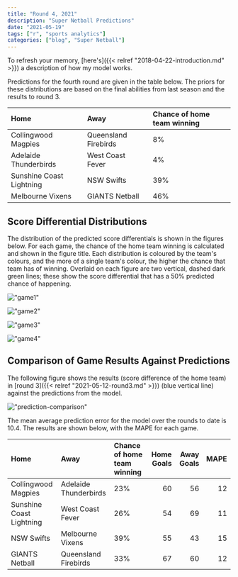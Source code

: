 ```yaml
---
title: "Round 4, 2021"
description: "Super Netball Predictions"
date: "2021-05-19"
tags: ["r", "sports analytics"]
categories: ["blog", "Super Netball"]
---
```


<!-- Time-stamp: <2021-05-20 19:45:23 (sprazza)> -->





To refresh your memory, [here's]({{< relref "2018-04-22-introduction.md" >}}) a description of how my model works.

Predictions for the fourth round are given in the table below. The priors for these distributions are based on the final abilities from last season and the results to round 3.


|Home                     |Away                 |Chance of home team winning |
|:------------------------|:--------------------|:---------------------------|
|Collingwood Magpies      |Queensland Firebirds |8%                          |
|Adelaide Thunderbirds    |West Coast Fever     |4%                          |
|Sunshine Coast Lightning |NSW Swifts           |39%                         |
|Melbourne Vixens         |GIANTS Netball       |46%                         |

## Score Differential Distributions

The distribution of the predicted score differentials is shown in the figures below. For each game, the chance of the home team winning is calculated and shown in the figure title. Each distribution is coloured by the team's colours, and the more of a single team's colour, the higher the chance that team has of winning. Overlaid on each figure are two vertical, dashed dark green lines; these show the score differential that has a 50% predicted chance of happening.

!["game1"](/sn-assets/2021/round4/game-1.png)

!["game2"](/sn-assets/2021/round4/game-2.png)

!["game3"](/sn-assets/2021/round4/game-3.png)

!["game4"](/sn-assets/2021/round4/game-4.png)

## Comparison of Game Results Against Predictions

The following figure shows the results (score difference of the home team) in [round 3]({{< relref "2021-05-12-round3.md" >}}) (blue vertical line) against the predictions from the model.

!["prediction-comparison"](/sn-assets/2021/round4/plot-grid-comparison.png)

The mean average prediction error for the model over the rounds to date is 10.4. The results are shown below, with the MAPE for each game.


|Home                     |Away                  |Chance of home team winning | Home Goals| Away Goals| MAPE|
|:------------------------|:---------------------|:---------------------------|----------:|----------:|----:|
|Collingwood Magpies      |Adelaide Thunderbirds |23%                         |         60|         56|   12|
|Sunshine Coast Lightning |West Coast Fever      |26%                         |         54|         69|   11|
|NSW Swifts               |Melbourne Vixens      |39%                         |         55|         43|   15|
|GIANTS Netball           |Queensland Firebirds  |33%                         |         67|         60|   12|

